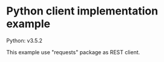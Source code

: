 # Python client implementation example

Python: v3.5.2

This example use "requests" package as REST client.

